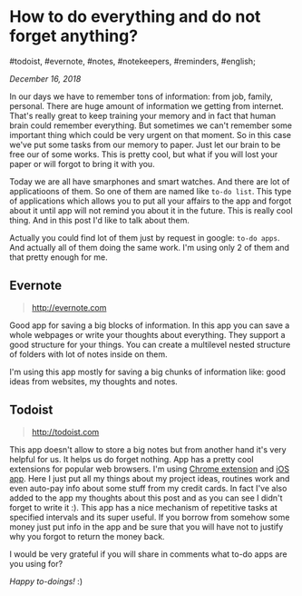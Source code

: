 # How to do everything and do not forget anything?

#todoist, #evernote, #notes, #notekeepers, #reminders, #english;

_December 16, 2018_

In our days we have to remember tons of information: from job, family, personal. There are huge amount of information we getting from internet. That's really great to keep training your memory and in fact that human brain could remember everything. But sometimes we can't remember some important thing which could be very urgent on that moment. So in this case we've put some tasks from our memory to paper. Just let our brain to be free our of some works. This is pretty cool, but what if you will lost your paper or will forgot to bring it with you.

Today we are all have smarphones and smart watches. And there are lot of applicatioons of them. So one of them are named like `to-do list`. This type of applications which allows you to put all your affairs to the app and forgot about it until app will not remind you about it in the future. This is really cool thing. And in this post I'd like to talk about them.

Actually you could find lot of them just by request in google: `to-do apps`. And actually all of them doing the same work. I'm using only 2 of them and that pretty enough for me.

## Evernote

> http://evernote.com

Good app for saving a big blocks of information. In this app you can save a whole webpages or write your thoughts about everything. They support a good structure for your things. You can create a multilevel nested structure of folders with lot of notes inside on them.

I'm using this app mostly for saving a big chunks of information like: good ideas from websites, my thoughts and notes.

## Todoist

> http://todoist.com

This app doesn't allow to store a big notes but from another hand it's very helpful for us. It helps us do forget nothing. App has a pretty cool extensions for popular web browsers. I'm using [Chrome extension](https://chrome.google.com/webstore/detail/todoist-to-do-list-and-ta/jldhpllghnbhlbpcmnajkpdmadaolakh) and [iOS app](https://itunes.apple.com/us/app/todoist-organize-your-life/id572688855). Here I just put all my things about my project ideas, routines work and even auto-pay info about some stuff from my credit cards. In fact I've also added to the app my thoughts about this post and as you can see I didn't forget to write it :). This app has a nice mechanism of repetitive tasks at specified intervals and its super useful. If you borrow from somehow some money just put info in the app and be sure that you will have not to justify why you forgot to return the money back.

I would be very grateful if you will share in comments what to-do apps are you using for?

_Happy to-doings!_ :)